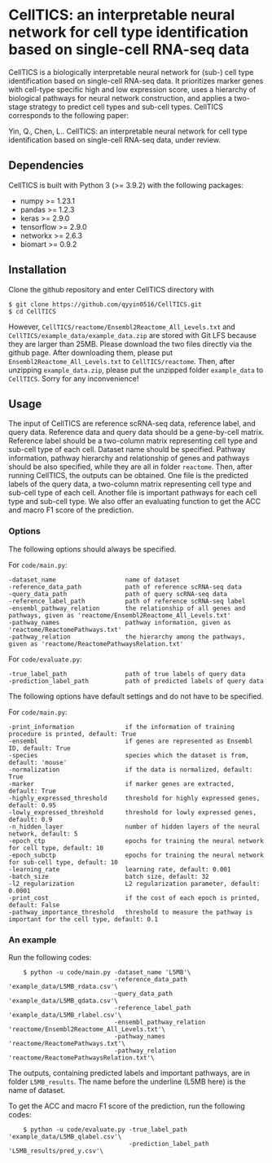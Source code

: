 # CellTICS: an interpretable neural network for cell type identification based on single-cell RNA-seq data
CellTICS is a biologically interpretable neural network for (sub-) cell type identification based on single-cell RNA-seq data. It prioritizes marker genes with cell-type specific high and low expression score, uses a hierarchy of biological pathways for neural network construction, and applies a two-stage strategy to predict cell types and sub-cell types. CellTICS corresponds to the following paper:

Yin, Q., Chen, L.. CellTICS: an interpretable neural network for cell type identification based on single-cell RNA-seq data, under review.

## Dependencies
CellTICS is built with Python 3 (>= 3.9.2) with the following packages:

* numpy >= 1.23.1
* pandas >= 1.2.3
* keras >= 2.9.0
* tensorflow >= 2.9.0
* networkx >= 2.6.3
* biomart >= 0.9.2

## Installation
Clone the github repository and enter CellTICS directory with

    $ git clone https://github.com/qyyin0516/CellTICS.git
    $ cd CellTICS
  
However, `CellTICS/reactome/Ensembl2Reactome_All_Levels.txt` and `CellTICS/example_data/example_data.zip` are stored with Git LFS because they are larger than 25MB. Please download the two files directly via the github page. After downloading them, please put `Ensembl2Reactome_All_Levels.txt` to `CellTICS/reactome`. Then, after unzipping `example_data.zip`, please put the unzipped folder `example_data` to `CellTICS`. Sorry for any inconvenience! 

## Usage
The input of CellTICS are reference scRNA-seq data, reference label, and query data. Reference data and query data should be a gene-by-cell matrix. Reference label should be a two-column matrix representing cell type and sub-cell type of each cell. Dataset name should be specified. Pathway information, pathway hierarchy and relationship of genes and pathways should be also specified, while they are all in folder `reactome`. Then, after running CellTICS, the outputs can be obtained. One file is the predicted labels of the query data, a two-column matrix representing cell type and sub-cell type of each cell. Another file is important pathways for each cell type and sub-cell type. We also offer an evaluating function to get the ACC and macro F1 score of the prediction.

### Options
The following options should always be specified.

For `code/main.py`:

    -dataset_name                   name of dataset
    -reference_data_path            path of reference scRNA-seq data
    -query_data_path                path of query scRNA-seq data    
    -reference_label_path           path of reference scRNA-seq label
    -ensembl_pathway_relation       the relationship of all genes and pathways, given as 'reactome/Ensembl2Reactome_All_Levels.txt'
    -pathway_names                  pathway information, given as 'reactome/ReactomePathways.txt'
    -pathway_relation               the hierarchy among the pathways, given as 'reactome/ReactomePathwaysRelation.txt'

For `code/evaluate.py`:

    -true_label_path                path of true labels of query data
    -prediction_label_path          path of predicted labels of query data
    
The following options have default settings and do not have to be specified.
    
For `code/main.py`:
    
    -print_information              if the information of training procedure is printed, default: True
    -ensembl                        if genes are represented as Ensembl ID, default: True
    -species                        species which the dataset is from, default: 'mouse'
    -normalization                  if the data is normalized, default: True
    -marker                         if marker genes are extracted, default: True
    -highly_expressed_threshold     threshold for highly expressed genes, default: 0.95
    -lowly_expressed_threshold      threshold for lowly expressed genes, default: 0.9
    -n_hidden_layer                 number of hidden layers of the neural network, default: 5
    -epoch_ctp                      epochs for training the neural network for cell type, default: 10
    -epoch_subctp                   epochs for training the neural network for sub-cell type, default: 10
    -learning_rate                  learning rate, default: 0.001
    -batch_size                     batch size, default: 32
    -l2_regularization              L2 regularization parameter, default: 0.0001
    -print_cost                     if the cost of each epoch is printed, default: False
    -pathway_importance_threshold   threshold to measure the pathway is important for the cell type, default: 0.1


### An example
Run the following codes:

        $ python -u code/main.py -dataset_name 'L5MB'\
                                 -reference_data_path 'example_data/L5MB_rdata.csv'\
                                 -query_data_path 'example_data/L5MB_qdata.csv'\
                                 -reference_label_path 'example_data/L5MB_rlabel.csv'\
                                 -ensembl_pathway_relation 'reactome/Ensembl2Reactome_All_Levels.txt'\
                                 -pathway_names 'reactome/ReactomePathways.txt'\
                                 -pathway_relation 'reactome/ReactomePathwaysRelation.txt'\
                                 
The outputs, containing predicted labels and important pathways, are in folder `L5MB_results`. The name before the underline (L5MB here) is the name of dataset.

To get the ACC and macro F1 score of the prediction, run the following codes:
        
        $ python -u code/evaluate.py -true_label_path 'example_data/L5MB_qlabel.csv'\
                                     -prediction_label_path 'L5MB_results/pred_y.csv'\
